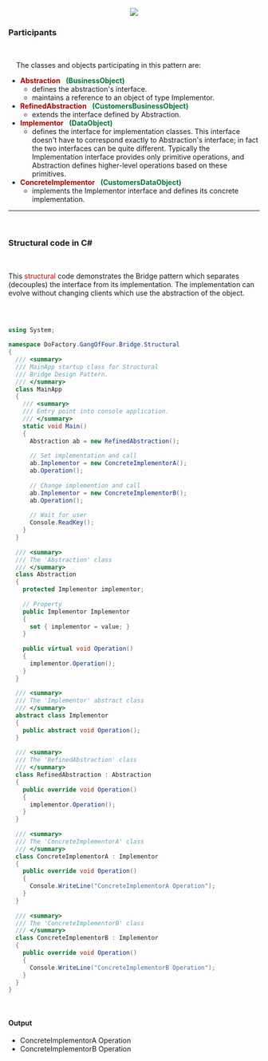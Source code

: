 <p align="center"><img src="http://proswift.ru/wp-content/uploads/2016/07/Bridge_example-2x.png"></p>

<h3 id="participants-scroll">Participants</h3>
<br>
<p>  &nbsp;&nbsp;&nbsp;&nbsp;The classes and objects participating in this pattern are:</p>
<ul>
			<li><font color="#aa0000"><b>Abstraction </b></font>&nbsp;&nbsp;<font color="#007733"><b>(BusinessObject)</b></font>
			<ul>
			<li>defines the abstraction's interface. 
			</li><li>maintains a reference to an object of type Implementor. </li></ul>
			</li><li><font color="#aa0000"><b>RefinedAbstraction </b></font>&nbsp;&nbsp;<font color="#007733"><b>(CustomersBusinessObject)</b></font>
			<ul>
			<li>extends the interface defined by Abstraction. </li></ul>
			</li><li><font color="#aa0000"><b>Implementor </b></font>&nbsp;&nbsp;<font color="#007733"><b>(DataObject)</b></font>
			<ul>
			<li>defines the interface for implementation classes. This interface doesn't 
			have to correspond exactly to Abstraction's interface; in fact the two interfaces 
			can be quite different. Typically the Implementation interface provides only 
			primitive operations, and Abstraction defines higher-level operations based on 
			these primitives. </li></ul>
			</li><li><font color="#aa0000"><b>ConcreteImplementor </b></font>&nbsp;&nbsp;<font color="#007733"><b>(CustomersDataObject)</b></font>
			<ul>
			<li>implements the Implementor interface 
			and defines its concrete implementation.</li> 
			</ul></li>
			</ul>
<hr><br>

<h3>Structural code in C#</h3>
<br>
<p>This <font color="#bb0000">structural</font> code demonstrates the Bridge pattern which separates (decouples) the interface from its implementation.  The implementation can evolve without changing clients	which use the abstraction of the object.</p>
<br>

``` C#

using System;
 
namespace DoFactory.GangOfFour.Bridge.Structural
{
  /// <summary>
  /// MainApp startup class for Structural
  /// Bridge Design Pattern.
  /// </summary>
  class MainApp
  {
    /// <summary>
    /// Entry point into console application.
    /// </summary>
    static void Main()
    {
      Abstraction ab = new RefinedAbstraction();
 
      // Set implementation and call
      ab.Implementor = new ConcreteImplementorA();
      ab.Operation();
 
      // Change implemention and call
      ab.Implementor = new ConcreteImplementorB();
      ab.Operation();
 
      // Wait for user
      Console.ReadKey();
    }
  }
 
  /// <summary>
  /// The 'Abstraction' class
  /// </summary>
  class Abstraction
  {
    protected Implementor implementor;
 
    // Property
    public Implementor Implementor
    {
      set { implementor = value; }
    }
 
    public virtual void Operation()
    {
      implementor.Operation();
    }
  }
 
  /// <summary>
  /// The 'Implementor' abstract class
  /// </summary>
  abstract class Implementor
  {
    public abstract void Operation();
  }
 
  /// <summary>
  /// The 'RefinedAbstraction' class
  /// </summary>
  class RefinedAbstraction : Abstraction
  {
    public override void Operation()
    {
      implementor.Operation();
    }
  }
 
  /// <summary>
  /// The 'ConcreteImplementorA' class
  /// </summary>
  class ConcreteImplementorA : Implementor
  {
    public override void Operation()
    {
      Console.WriteLine("ConcreteImplementorA Operation");
    }
  }
 
  /// <summary>
  /// The 'ConcreteImplementorB' class
  /// </summary>
  class ConcreteImplementorB : Implementor
  {
    public override void Operation()
    {
      Console.WriteLine("ConcreteImplementorB Operation");
    }
  }
}
 
 
```

#### Output

* ConcreteImplementorA Operation
* ConcreteImplementorB Operation
